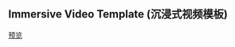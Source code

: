 ## Immersive Video Template (沉浸式视频模板)

[预览](https://cooodev.github.io/Frontend-Library/packages/immersive-video-template/)
